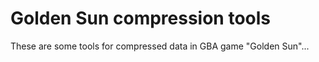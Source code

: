Golden Sun compression tools
=========
These are some tools for compressed data in GBA game "Golden Sun"...
